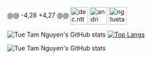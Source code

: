 @@ -4,28 +4,27 @@
<a href="https://www.youtube.com/user/MyANDHIE" target="blank"><img align="center" src="https://cdn3.iconfinder.com/data/icons/2018-social-media-logotypes/1000/2018_social_media_popular_app_logo_youtube-512.png" alt="dec.ntt" height="40" width="40" /></a> 
<a href="https://www.linkedin.com/in/andri-setyabudi-ba16a618/" target="blank"><img align="center" src="https://cdn4.iconfinder.com/data/icons/colorful-guache-social-media-logos-1/159/social-media_linkedin-128.png" alt="andri setyabudi" height="40" width="40" /></a>
<a href="https://github.com/andhieSetyabudi" target="blank"><img align="center" src="https://cdn4.iconfinder.com/data/icons/social-media-and-logos-11/32/Logo_Github-256.png" alt="ngtuetam" height="40" width="40" /></a>
<!--
**ngtuetam/ngtuetam** is a ✨ _special_ ✨ repository because its `README.md` (this file) appears on your GitHub profile.
Here are some ideas to get you started:
- 🔭 I’m currently working on ...
- 🌱 I’m currently learning ...
- 👯 I’m looking to collaborate on ...
- 🤔 I’m looking for help with ...
- 💬 Ask me about ...
- 📫 How to reach me: ...
- 😄 Pronouns: ...
- ⚡ Fun fact: ...
-->
![Tue Tam Nguyen's GitHub stats](https://github-readme-stats.vercel.app/api?username=ngtuetam&count_private=true&theme=react&show_icons=true)     [![Top Langs](https://github-readme-stats.vercel.app/api/top-langs/?username=ngtuetam&layout=compact&theme=react)](https://github.com/ngtuetam/github-readme-stats)

![Tue Tam Nguyen's GitHub stats](https://github-readme-stats.vercel.app/api?username=ngtuetam&count_private=true&theme=react&show_icons=true)   
